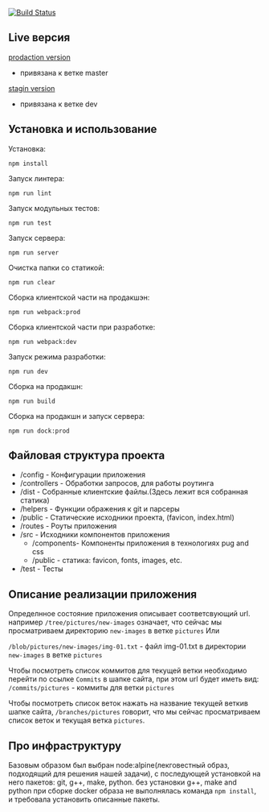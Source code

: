 [![Build Status](https://travis-ci.org/belodpav/shri-2018__homework_task_04.svg?branch=master)](https://travis-ci.org/belodpav/shri-2018__homework_task_04)

## Live версия

[prodaction version](https://shri-2018-04.herokuapp.com/)
- привязана к ветке master

[stagin version](https://shri-2018-04-dev.herokuapp.com/)
- привязана к ветке dev

## Установка и использование

Установка:

`npm install`

Запуск линтера:

`npm run lint`

Запуск модульных тестов:

`npm run test`

Запуск сервера:

`npm run server`

Очистка папки со статикой:

`npm run clear`

Сборка клиентской части на продакшэн:

`npm run webpack:prod`

Сборка клиентской части при разработке:

`npm run webpack:dev`

Запуск режима разработки:

`npm run dev`

Сборка на продакшн:

`npm run build`

Сборка на продакшн и запуск сервера:

`npm run dock:prod`

## Файловая структура проекта

 * /config - Конфигурации приложения
 * /controllers - Обработки запросов, для работы роутинга
 * /dist - Собранные клиентские файлы.(Здесь лежит вся собранная статика)
 * /helpers - Функции ображения к git и парсеры
 * /public - Статические исходники проекта, (favicon, index.html)
 * /routes - Роуты приложения
 * /src - Исходники компонентов приложения
     * /components- Компоненты приложения в технологиях pug and css
	 * /public - статика: favicon, fonts, images, etc.
 * /test - Тесты

## Описание реализации приложения

Определнное состояние приложения описывает соответсвующий url.
например `/tree/pictures/new-images` означает, что сейчас мы просматриваем директорию
`new-images` в ветке  `pictures`
Или

`/blob/pictures/new-images/img-01.txt` - файл img-01.txt в директории
 `new-images` в ветке `pictures`

Чтобы посмотреть список коммитов для текущей ветки необходимо перейти по
ссылке `Commits` в шапке сайта, при этом url будет иметь вид:
 `/commits/pictures` - коммиты для ветки `pictures`

Чтобы посмотреть список веток нажать на название текущей веткив шапке сайта,
`/branches/pictures` говорит, что мы сейчас просматриваем список веток и текущая ветка
`pictures`.

## Про инфраструктуру

Базовым образом был выбран node:alpine(лекговестный образ, подходящий для решения нашей задачи), с последующей установкой на
него пакетов: git, g++, make, python.
без установки g++, make and python при сборке docker образа не выполнялась
 команда `npm install`, и требовала установить описанные пакеты.